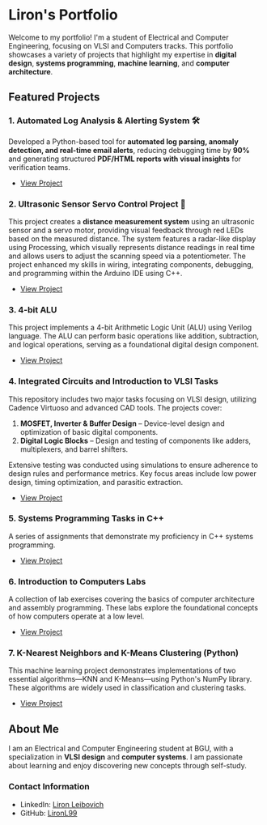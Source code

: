 # Liron's Portfolio

Welcome to my portfolio! I'm a student of Electrical and Computer Engineering, focusing on VLSI and Computers tracks. This portfolio showcases a variety of projects that highlight my expertise in **digital design**, **systems programming**, **machine learning**, and **computer architecture**.

## Featured Projects

### 1. Automated Log Analysis & Alerting System 🛠️
Developed a Python-based tool for **automated log parsing, anomaly detection, and real-time email alerts**, reducing debugging time by **90%** and generating structured **PDF/HTML reports with visual insights** for verification teams.
- [View Project](https://github.com/LironL99/portfolio/tree/main/Automated_Log_Analysis)

### 2. Ultrasonic Sensor Servo Control Project 📡
This project creates a **distance measurement system** using an ultrasonic sensor and a servo motor, providing visual feedback through red LEDs based on the measured distance. The system features a radar-like display using Processing, which visually represents distance readings in real time and allows users to adjust the scanning speed via a potentiometer. The project enhanced my skills in wiring, integrating components, debugging, and programming within the Arduino IDE using C++.
- [View Project](https://github.com/LironL99/portfolio/tree/main/Arduino-Projects/Sonar_Servo_Project)

### 3. 4-bit ALU
This project implements a 4-bit Arithmetic Logic Unit (ALU) using Verilog language. The ALU can perform basic operations like addition, subtraction, and logical operations, serving as a foundational digital design component.
- [View Project](https://github.com/LironL99/portfolio/tree/main/4-bit-ALU)

### 4. Integrated Circuits and Introduction to VLSI Tasks
This repository includes two major tasks focusing on VLSI design, utilizing Cadence Virtuoso and advanced CAD tools. The projects cover:

1. **MOSFET, Inverter & Buffer Design** – Device-level design and optimization of basic digital components.
2. **Digital Logic Blocks** – Design and testing of components like adders, multiplexers, and barrel shifters.

Extensive testing was conducted using simulations to ensure adherence to design rules and performance metrics. Key focus areas include low power design, timing optimization, and parasitic extraction.
- [View Project](https://github.com/LironL99/portfolio/tree/main/Integrated-Circuits-and-Introduction-to-VLSI-Tasks)

### 5. Systems Programming Tasks in C++
A series of assignments that demonstrate my proficiency in C++ systems programming.
- [View Project](https://github.com/LironL99/portfolio/tree/main/Systems-Programming-Tasks-CPP)

### 6. Introduction to Computers Labs
A collection of lab exercises covering the basics of computer architecture and assembly programming. These labs explore the foundational concepts of how computers operate at a low level.
- [View Project](https://github.com/LironL99/portfolio/tree/main/Introduction-to-Computers-Labs)

### 7. K-Nearest Neighbors and K-Means Clustering (Python)
This machine learning project demonstrates implementations of two essential algorithms—KNN and K-Means—using Python's NumPy library. These algorithms are widely used in classification and clustering tasks.
- [View Project](https://github.com/LironL99/portfolio/tree/main/KNN-and-K-Means-Implementation-Python)

## About Me
I am an Electrical and Computer Engineering student at BGU, with a specialization in **VLSI design** and **computer systems**. I am passionate about learning and enjoy discovering new concepts through self-study.

### Contact Information
- LinkedIn: [Liron Leibovich](https://www.linkedin.com/in/liron-leibovich1)
- GitHub: [LironL99](https://github.com/LironL99)
